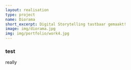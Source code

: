 ```yaml
---
layout: realisation
type: project
name: Diorama
short_excerpt: Digital Storytelling tastbaar gemaakt!
image: img/diorama.jpg
img: img/portfolio/work4.jpg
---
```


### test
really